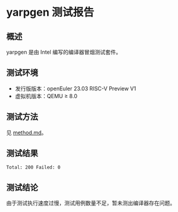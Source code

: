 # yarpgen 测试报告

## 概述

yarpgen 是由 Intel 编写的编译器冒烟测试套件。

## 测试环境

- 发行版版本：openEuler 23.03 RISC-V Preview V1
- 虚拟机版本：QEMU ≥ 8.0

## 测试方法

见 [method.md](./method.md)。

## 测试结果 

```
Total: 200 Failed: 0
```

## 测试结论

由于测试执行速度过慢，测试用例数量不足，暂未测出编译器存在问题。